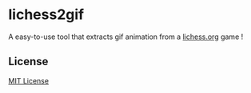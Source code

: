 # lichess2gif
A easy-to-use tool that extracts gif animation from a [lichess.org] game !

## License

[MIT License](LICENSE.md)

[jQuery]:https://jquery.com/
[chessboardjs.com]:http://chessboardjs.com
[chess.js]:https://github.com/jhlywa/chess.js
[Example 5000]:http://chessboardjs.com/examples#5000
[lichess.org]:https://www.lichess.org
